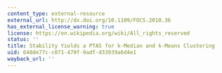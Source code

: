 ```yaml
---
content_type: external-resource
external_url: http://dx.doi.org/10.1109/FOCS.2010.36
has_external_license_warning: true
license: https://en.wikipedia.org/wiki/All_rights_reserved
status: ''
title: Stability Yields a PTAS for k-Median and k-Means Clustering
uid: 648de77c-c071-479f-9adf-d33939a6d4e1
wayback_url: ''
---
```

